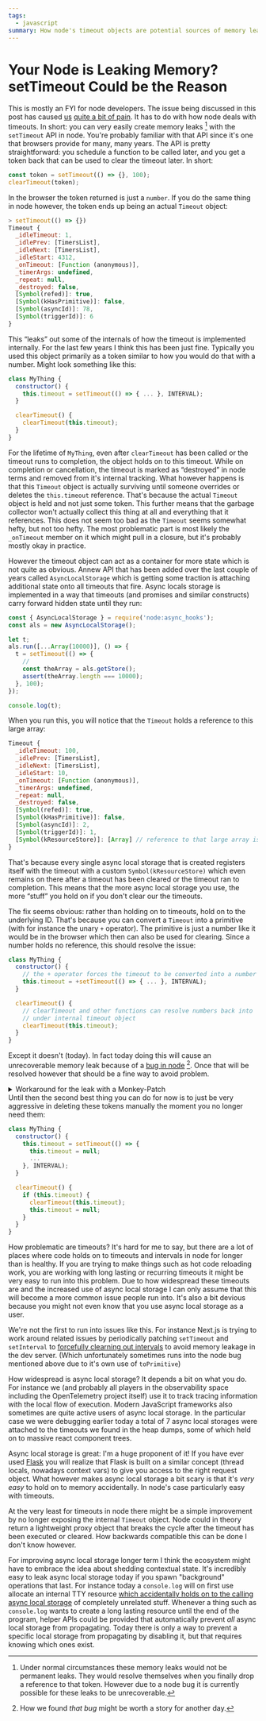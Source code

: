 ```yaml
---
tags:
  - javascript
summary: How node's timeout objects are potential sources of memory leaks.
---
```


# Your Node is Leaking Memory? setTimeout Could be the Reason

This is mostly an FYI for node developers.  The issue being discussed in
this post has caused [us](https://sentry.io)
[quite a bit of pain](https://github.com/getsentry/sentry-javascript/issues/12317).
It has to do with how node deals with timeouts.  In short: you can
very easily create memory leaks [^1] with the `setTimeout` API in node.
You're probably familiar with that API since it's one that browsers
provide for many, many years.  The API is pretty straightforward: you
schedule a function to be called later, and you get a token back
that can be used to clear the timeout later.  In short:

```javascript
const token = setTimeout(() => {}, 100);
clearTimeout(token);
```

In the browser the token returned is just a `number`.  If you do the same
thing in node however, the token ends up being an actual `Timeout` object:

```javascript
> setTimeout(() => {})
Timeout {
  _idleTimeout: 1,
  _idlePrev: [TimersList],
  _idleNext: [TimersList],
  _idleStart: 4312,
  _onTimeout: [Function (anonymous)],
  _timerArgs: undefined,
  _repeat: null,
  _destroyed: false,
  [Symbol(refed)]: true,
  [Symbol(kHasPrimitive)]: false,
  [Symbol(asyncId)]: 78,
  [Symbol(triggerId)]: 6
}
```

This “leaks” out some of the internals of how the timeout is implemented
internally.  For the last few years I think this has been just fine.
Typically you used this object primarily as a token similar to how you
would do that with a number.  Might look something like this:

```javascript
class MyThing {
  constructor() {
    this.timeout = setTimeout(() => { ... }, INTERVAL);
  }

  clearTimeout() {
    clearTimeout(this.timeout);
  }
}
```

For the lifetime of `MyThing`, even after `clearTimeout` has been called
or the timeout runs to completion, the object holds on to this timeout.
While on completion or cancellation, the timeout is marked as “destroyed”
in node terms and removed from it's internal tracking.  What however
happens is that this `Timeout` object is actually surviving until someone
overrides or deletes the `this.timeout` reference.  That's because the
actual `Timeout` object is held and not just some token.  This further
means that the garbage collector won't actually collect this thing at all
and everything that it references.  This does not seem too bad as the
`Timeout` seems somewhat hefty, but not too hefty.  The most problematic
part is most likely the `_onTimeout` member on it which might pull in a
closure, but it's probably mostly okay in practice.

However the timeout object can act as a container for more state which is
not quite as obvious.  Annew API that has been added over the last couple
of years called `AsyncLocalStorage` which is getting some traction is
attaching additional state onto all timeouts that fire.  Async locals
storage is implemented in a way that timeouts (and promises and similar
constructs) carry forward hidden state until they run:

```javascript
const { AsyncLocalStorage } = require('node:async_hooks');
const als = new AsyncLocalStorage();

let t;
als.run([...Array(10000)], () => {
  t = setTimeout(() => {
    //
    const theArray = als.getStore();
    assert(theArray.length === 10000);
  }, 100);
});

console.log(t);
```

When you run this, you will notice that the `Timeout` holds a reference to
this large array:

```javascript
Timeout {
  _idleTimeout: 100,
  _idlePrev: [TimersList],
  _idleNext: [TimersList],
  _idleStart: 10,
  _onTimeout: [Function (anonymous)],
  _timerArgs: undefined,
  _repeat: null,
  _destroyed: false,
  [Symbol(refed)]: true,
  [Symbol(kHasPrimitive)]: false,
  [Symbol(asyncId)]: 2,
  [Symbol(triggerId)]: 1,
  [Symbol(kResourceStore)]: [Array] // reference to that large array is held here
}
```

That's because every single async local storage that is created registers
itself with the timeout with a custom `Symbol(kResourceStore)` which even
remains on there after a timeout has been cleared or the timeout ran to
completion.  This means that the more async local storage you use, the
more “stuff” you hold on if you don't clear our the timeouts.

The fix seems obvious: rather than holding on to timeouts, hold on to the
underlying ID.  That's because you can convert a `Timeout` into a
primitive (with for instance the unary `+` operator).  The primitive is
just a number like it would be in the browser which then can also be used
for clearing.  Since a number holds no reference, this should resolve the
issue:

```javascript
class MyThing {
  constructor() {
    // the + operator forces the timeout to be converted into a number
    this.timeout = +setTimeout(() => { ... }, INTERVAL);
  }

  clearTimeout() {
    // clearTimeout and other functions can resolve numbers back into
    // under internal timeout object
    clearTimeout(this.timeout);
  }
}
```

Except it doesn't (today).  In fact today doing this will cause an
unrecoverable memory leak because of a [bug in node](https://github.com/nodejs/node/issues/53335) [^2].  Once that will be
resolved however that should be a fine way to avoid problem.

<details><summary>Workaround for the leak with a Monkey-Patch</summary>Since the bug is only triggered when a timer manages to run to completion,
you could in theory forcefully clear the timeout or interval on completion
if node “allocated” a primitive ID for it like so:

```javascript
const kHasPrimitive = Reflect
  .ownKeys(setInterval(() => {}))
  .find((x) => x.toString() === 'Symbol(kHasPrimitive)');

function invokeSafe(t, callable) {
  try {
    return callable();
  } finally {
    if (t[kHasPrimitive]) {
      clearTimeout(t);
    }
  }
}

const originalSetTimeout = global.setTimeout;
global.setTimeout = (callable, ...rest) => {
  const t = originalSetTimeout(() => invokeSafe(t, callable), ...rest);
  return t;
};

const originalSetInterval = global.setInterval;
global.setInterval = (callable, ...rest) => {
  const t = originalSetInterval(() => invokeSafe(t, callable), ...rest);
  return t;
};
```

This obviously makes a lot of assumptions about the internals of node, it
will slow down every timer slightly created via `setTimeout` and
`setInterval` but might help you in the interim if you do run into that
bug.

</details>Until then the second best thing you can do for now is to just be very
aggressive in deleting these tokens manually the moment you no longer need
them:

```javascript
class MyThing {
  constructor() {
    this.timeout = setTimeout(() => {
      this.timeout = null;
      ...
    }, INTERVAL);
  }

  clearTimeout() {
    if (this.timeout) {
      clearTimeout(this.timeout);
      this.timeout = null;
    }
  }
}
```

How problematic are timeouts?  It's hard for me to say, but there are a
lot of places where code holds on to timeouts and intervals in node for
longer than is healthy.  If you are trying to make things such as hot code
reloading work, you are working with long lasting or recurring timeouts
it might be very easy to run into this problem.  Due to how widespread
these timeouts are and the increased use of async local storage I can only
assume that this will become a more common issue people run into.  It's
also a bit devious because you might not even know that you use async
local storage as a user.

We're not the first to run into issues like this.  For instance Next.js is
trying to work around related issues by periodically patching `setTimeout`
and `setInterval` to [forcefully clearning out intervals](https://github.com/vercel/next.js/pull/57235) to avoid memory leakage
in the dev server.  (Which unfortunately sometimes runs into the node bug
mentioned above due to it's own use of `toPrimitive`)

How widespread is async local storage?  It depends a bit on what you do.
For instance we (and probably all players in the observability space
including the OpenTelemetry project itself) use it to track tracing
information with the local flow of execution.  Modern JavaScript
frameworks also sometimes are quite active users of async local storage.
In the particular case we were debugging earlier today a total of 7 async
local storages were attached to the timeouts we found in the heap dumps,
some of which held on to massive react component trees.

Async local storage is great: I'm a huge proponent of it!  If you have
ever used [Flask](https://flask.palletsprojects.com/) you will realize
that Flask is built on a similar concept (thread locals, nowadays context
vars) to give you access to the right request object.  What however makes
async local storage a bit scary is that it's *very easy* to hold on to
memory accidentally.  In node's case particularly easy with timeouts.

At the very least for timeouts in node there might be a simple improvement
by no longer exposing the internal `Timeout` object.  Node could in theory
return a lightweight proxy object that breaks the cycle after the timeout
has been executed or cleared.  How backwards compatible this can be done I
don't know however.

For improving async local storage longer term I think the ecosystem might
have to embrace the idea about shedding contextual state.  It's incredibly
easy to leak async local storage today if you spawn "background"
operations that last.  For instance today a `console.log` will on first
use allocate an internal TTY resource [which accidentally holds on to the
calling async local storage](https://github.com/nodejs/node/issues/48651) of completely unrelated
stuff.  Whenever a thing such as `console.log` wants to create a long
lasting resource until the end of the program, helper APIs could be
provided that automatically prevent *all* async local storage from
propagating.  Today there is only a way to prevent a specific local
storage from propagating by disabling it, but that requires knowing which
ones exist.

[^1]: Under normal circumstances these memory leaks would not be
permanent leaks.  They would resolve themselves when you finally drop a
reference to that token.  However due to a node bug it is currently
possible for these leaks to be unrecoverable.

[^2]: How we found *that bug* might be worth a story for another day.
